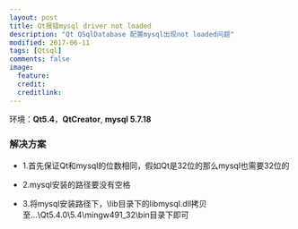 ```yaml
---
layout: post
title: Qt报错mysql driver not loaded
description: "Qt QSqlDatabase 配置mysql出现not loaded问题"
modified: 2017-06-11
tags: [Qtsql]
comments: false
image:
  feature: 
  credit: 
  creditlink: 
---
```



环境：**Qt5.4**，**QtCreator**, **mysql 5.7.18**

### 解决方案 ###
	
- 1.首先保证Qt和mysql的位数相同，假如Qt是32位的那么mysql也需要32位的

- 2.mysql安装的路径要没有空格

- 3.将mysql安装路径下，\lib目录下的libmysql.dll拷贝至...\Qt5.4.0\5.4\mingw491_32\bin目录下即可

